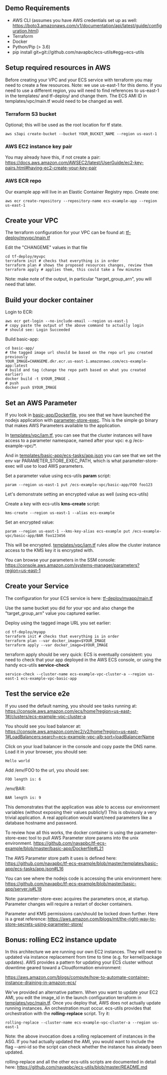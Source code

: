 ## Demo Requirements

- AWS CLI (assumes you have AWS credentials set up as well: https://boto3.amazonaws.com/v1/documentation/api/latest/guide/configuration.html)
- Terraform
- Docker
- Python/Pip (> 3.6)
- pip install git+git://github.com/navapbc/ecs-utils#egg=ecs-utils

## Setup required resources in AWS

Before creating your VPC and your ECS service with terraform you may need to create a few resources. Note: we use us-east-1 for this demo. If you need to use a different region, you will need to find references to us-east-1 in the templates/ and tf-deploy/ and change them. The ECS AMI ID in templates/vpc/main.tf would need to be changed as well.

### Terraform S3 bucket

Optional; this will be used as the root location for tf state.
```
aws s3api create-bucket --bucket YOUR_BUCKET_NAME --region us-east-1
```

### AWS EC2 instance key pair

You may already have this, if not create a pair: https://docs.aws.amazon.com/AWSEC2/latest/UserGuide/ec2-key-pairs.html#having-ec2-create-your-key-pair

### AWS ECR repo

Our example app will live in an Elastic Container Registry repo.  Create one:
```
aws ecr create-repository --repository-name ecs-example-app --region us-east-1
```

## Create your VPC

The terraform configuration for your VPC can be found at: [tf-deploy/myvpc/main.tf](../tf-deploy/myvpc/main.tf)

Edit the "CHANGEME" values in that file

```
cd tf-deploy/myvpc
terraform init # checks that everything is in order
terraform plan # shows the proposed resources changes, review them
terraform apply # applies them, this could take a few minutes
```

Note: make note of the output, in particular "target_group_arn", you will need that later.

## Build your docker container

Login to ECR:
```
aws ecr get-login --no-include-email --region us-east-1
# copy paste the output of the above command to actually login
# should see: Login Succeeded
```

Build basic-app:
```
cd basic-app/
# the tagged image url should be based on the repo url you created previously
YOUR_IMAGE=CHANGEME.dkr.ecr.us-east-1.amazonaws.com/ecs-example-app:latest
# build and tag (change the repo path based on what you created earlier)
docker build -t $YOUR_IMAGE .
# push
docker push $YOUR_IMAGE
```

## Set an AWS Parameter

If you look in [basic-app/Dockerfile](../basic-app/Dockerfile), you see that we have launched the nodejs application with [parameter-store-exec](https://github.com/cultureamp/parameter-store-exec). This is the simple go binary that makes AWS Parameters available to the application.

In [templates/vpc/iam.tf](../templates/vpc/iam.tf), you can see that the cluster instances will have access to a parameter namespace, named after your vpc: e.g /ecs-example-vpc/*.

And in [templates/basic-app/ecs-tasks/app.json](../templates/basic-app/ecs-tasks/app.json) you can see that we set the env var PARAMETER_STORE_EXEC_PATH, which is what parameter-store-exec will use to load AWS parameters.

Set a parameter value using ecs-utils **param** script:
```
param --region us-east-1 put /ecs-example-vpc/basic-app/FOO foo123
```

Let's demonstrate setting an encrypted value as well (using ecs-utils)

Create a key with ecs-utils **kms-create** script:
```
kms-create --region us-east-1 --alias ecs-example
```

Set an encrypted value:
```
param --region us-east-1 --kms-key-alias ecs-example put /ecs-example-vpc/basic-app/BAR foo123456
```

This will be encrypted. [templates/vpc/iam.tf](../templates/vpc/iam.tf) rules allow the cluster instance access to the KMS key it is encrypted with.

You can browse your parameters in the SSM console:
https://console.aws.amazon.com/systems-manager/parameters?region=us-east-1

## Create your Service
The configuration for your ECS service is here: [tf-deploy/myapp/main.tf](../tf-deploy/myapp/main.tf)

Use the same bucket you did for your vpc and also change the "target_group_arn" value you captured earlier.

Deploy using the tagged image URL you set earlier:

```
cd tf-deploy/myapp
terraform init # checks that everything is in order
terraform plan --var docker_image=$YOUR_IMAGE
terraform apply --var docker_image=$YOUR_IMAGE
```

terraform apply should be very quick: ECS is eventually consistent: you need to check that your app deployed in the AWS ECS console, or using the handy ecs-utils **service-check**
```
service-check --cluster-name ecs-example-vpc-cluster-a --region us-east-1 ecs-example-vpc-basic-app
```

## Test the service e2e

If you used the default naming, you should see tasks running at:
https://console.aws.amazon.com/ecs/home?region=us-east-1#/clusters/ecs-example-vpc-cluster-a

You should see you load balancer at:
https://console.aws.amazon.com/ec2/v2/home?region=us-east-1#LoadBalancers:search=ecs-example-vpc-alb;sort=loadBalancerName

Click on your load balancer in the console and copy paste the DNS name. Load it in your browser, you should see:
```
Hello world
```

Add /env/FOO to the url, you should see:
```
FOO length is: 6
```

/env/BAR:
```
BAR length is: 9
```

This demonstrates that the application was able to access our environment variables (without exposing their values publicly!) This is obviously a very trivial application. A real application would want/need parameters like a database hostname and password.

To review how all this works, the docker container is using the parameter-store-exec tool to pull AWS Parameter store params into the unix environment.
https://github.com/navapbc/tf-ecs-example/blob/master/basic-app/Dockerfile#L21

The AWS Parameter store path it uses is defined here:
https://github.com/navapbc/tf-ecs-example/blob/master/templates/basic-app/ecs-tasks/app.json#L16

You can see where the nodejs code is accessing the unix environment here: https://github.com/navapbc/tf-ecs-example/blob/master/basic-app/server.js#L19

Note: parameter-store-exec acquires the parameters once, at startup. Parameter changes will require a restart of docker containers.

Parameter and KMS permissions can/should be locked down further. Here is a great reference: https://aws.amazon.com/blogs/mt/the-right-way-to-store-secrets-using-parameter-store/

## Bonus: rolling EC2 instance update

In this architecture we are running our own EC2 instances. They will need to updated via instance replacement from time to time (e.g. for kernel/package updates). AWS provides a pattern for updating your ECS cluster without downtime geared toward a Cloudformation environment:

https://aws.amazon.com/blogs/compute/how-to-automate-container-instance-draining-in-amazon-ecs/

We've provided an alternative pattern. When you want to update your EC2 AMI, you edit the image_id in the launch configuration terraform in [templates/vpc/main.tf](../templates/vpc/main.tf). Once you deploy that, AWS does not actually update running instances. An orchestration must occur. ecs-utils provides that orchestration with the **rolling-replace** script. Try it:

```
rolling-replace --cluster-name ecs-example-vpc-cluster-a --region us-east-1
```

Note: the above invocation does a rolling replacement of instances in the ASG. If you had actually updated the AMI, you would want to include the flag --ami-id so the script can check whether the instance has already been updated.

rolling-replace and all the other ecs-utils scripts are documented in detail here: https://github.com/navapbc/ecs-utils/blob/master/README.md


